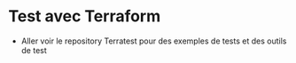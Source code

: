 # Test avec Terraform

* Aller voir le repository Terratest pour des exemples de tests et des outils de test